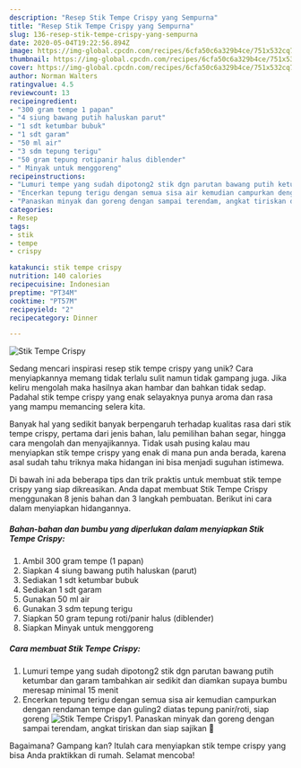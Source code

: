 ```yaml
---
description: "Resep Stik Tempe Crispy yang Sempurna"
title: "Resep Stik Tempe Crispy yang Sempurna"
slug: 136-resep-stik-tempe-crispy-yang-sempurna
date: 2020-05-04T19:22:56.894Z
image: https://img-global.cpcdn.com/recipes/6cfa50c6a329b4ce/751x532cq70/stik-tempe-crispy-foto-resep-utama.jpg
thumbnail: https://img-global.cpcdn.com/recipes/6cfa50c6a329b4ce/751x532cq70/stik-tempe-crispy-foto-resep-utama.jpg
cover: https://img-global.cpcdn.com/recipes/6cfa50c6a329b4ce/751x532cq70/stik-tempe-crispy-foto-resep-utama.jpg
author: Norman Walters
ratingvalue: 4.5
reviewcount: 13
recipeingredient:
- "300 gram tempe 1 papan"
- "4 siung bawang putih haluskan parut"
- "1 sdt ketumbar bubuk"
- "1 sdt garam"
- "50 ml air"
- "3 sdm tepung terigu"
- "50 gram tepung rotipanir halus diblender"
- " Minyak untuk menggoreng"
recipeinstructions:
- "Lumuri tempe yang sudah dipotong2 stik dgn parutan bawang putih ketumbar dan garam tambahkan air sedikit dan diamkan supaya bumbu meresap minimal 15 menit"
- "Encerkan tepung terigu dengan semua sisa air kemudian campurkan dengan rendaman tempe dan guling2 diatas tepung panir/roti, siap goreng"
- "Panaskan minyak dan goreng dengan sampai terendam, angkat tiriskan dan siap sajikan 🙏"
categories:
- Resep
tags:
- stik
- tempe
- crispy

katakunci: stik tempe crispy 
nutrition: 140 calories
recipecuisine: Indonesian
preptime: "PT34M"
cooktime: "PT57M"
recipeyield: "2"
recipecategory: Dinner

---
```



![Stik Tempe Crispy](https://img-global.cpcdn.com/recipes/6cfa50c6a329b4ce/751x532cq70/stik-tempe-crispy-foto-resep-utama.jpg)

Sedang mencari inspirasi resep stik tempe crispy yang unik? Cara menyiapkannya memang tidak terlalu sulit namun tidak gampang juga. Jika keliru mengolah maka hasilnya akan hambar dan bahkan tidak sedap. Padahal stik tempe crispy yang enak selayaknya punya aroma dan rasa yang mampu memancing selera kita.

Banyak hal yang sedikit banyak berpengaruh terhadap kualitas rasa dari stik tempe crispy, pertama dari jenis bahan, lalu pemilihan bahan segar, hingga cara mengolah dan menyajikannya. Tidak usah pusing kalau mau menyiapkan stik tempe crispy yang enak di mana pun anda berada, karena asal sudah tahu triknya maka hidangan ini bisa menjadi suguhan istimewa.




Di bawah ini ada beberapa tips dan trik praktis untuk membuat stik tempe crispy yang siap dikreasikan. Anda dapat membuat Stik Tempe Crispy menggunakan 8 jenis bahan dan 3 langkah pembuatan. Berikut ini cara dalam menyiapkan hidangannya.

<!--inarticleads1-->

##### Bahan-bahan dan bumbu yang diperlukan dalam menyiapkan Stik Tempe Crispy:

1. Ambil 300 gram tempe (1 papan)
1. Siapkan 4 siung bawang putih haluskan (parut)
1. Sediakan 1 sdt ketumbar bubuk
1. Sediakan 1 sdt garam
1. Gunakan 50 ml air
1. Gunakan 3 sdm tepung terigu
1. Siapkan 50 gram tepung roti/panir halus (diblender)
1. Siapkan  Minyak untuk menggoreng




<!--inarticleads2-->

##### Cara membuat Stik Tempe Crispy:

1. Lumuri tempe yang sudah dipotong2 stik dgn parutan bawang putih ketumbar dan garam tambahkan air sedikit dan diamkan supaya bumbu meresap minimal 15 menit
1. Encerkan tepung terigu dengan semua sisa air kemudian campurkan dengan rendaman tempe dan guling2 diatas tepung panir/roti, siap goreng
<img src="//assets-global.cpcdn.com/assets/icons/button_play-2c75c40dde080a61004c1f40b05d8f140eaff45d7e9e6481dc71c63d2e7c4909.png" alt="Stik Tempe Crispy">1. Panaskan minyak dan goreng dengan sampai terendam, angkat tiriskan dan siap sajikan 🙏




Bagaimana? Gampang kan? Itulah cara menyiapkan stik tempe crispy yang bisa Anda praktikkan di rumah. Selamat mencoba!
